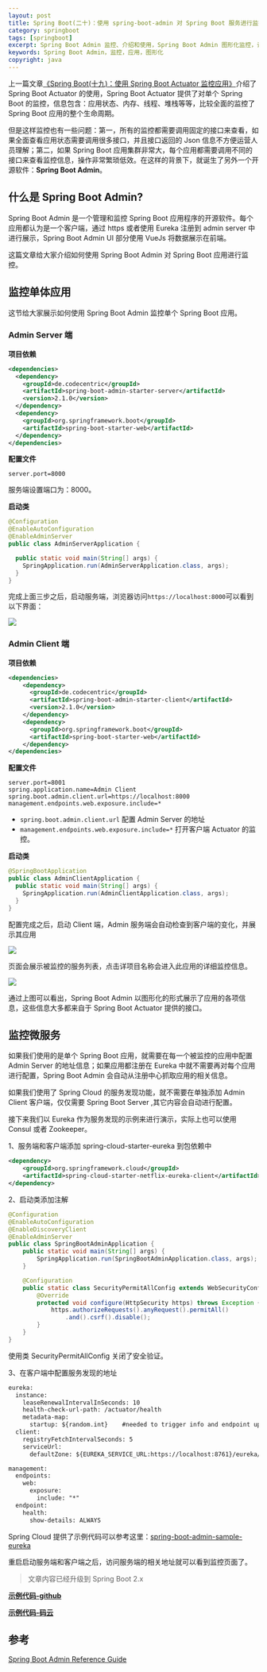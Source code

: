 ```yaml
---
layout: post
title: Spring Boot(二十)：使用 spring-boot-admin 对 Spring Boot 服务进行监控
category: springboot
tags: [springboot]
excerpt: Spring Boot Admin 监控、介绍和使用，Spring Boot Admin 图形化监控，让监控更直观更省力。
keywords: Spring Boot Admin，监控，应用，图形化
copyright: java
---
```


上一篇文章[《Spring Boot(十九)：使用 Spring Boot Actuator 监控应用》](https://www.guojun49.github.io/springboot/2018/02/06/spring-boot-actuator.html)介绍了 Spring Boot Actuator 的使用，Spring Boot Actuator 提供了对单个 Spring Boot 的监控，信息包含：应用状态、内存、线程、堆栈等等，比较全面的监控了 Spring Boot 应用的整个生命周期。

但是这样监控也有一些问题：第一，所有的监控都需要调用固定的接口来查看，如果全面查看应用状态需要调用很多接口，并且接口返回的 Json 信息不方便运营人员理解；第二，如果 Spring Boot 应用集群非常大，每个应用都需要调用不同的接口来查看监控信息，操作非常繁琐低效。在这样的背景下，就诞生了另外一个开源软件：**Spring Boot Admin**。

## 什么是 Spring Boot Admin?

Spring Boot Admin 是一个管理和监控 Spring Boot 应用程序的开源软件。每个应用都认为是一个客户端，通过 https 或者使用 Eureka 注册到 admin server 中进行展示，Spring Boot Admin UI 部分使用 VueJs 将数据展示在前端。

这篇文章给大家介绍如何使用 Spring Boot Admin 对 Spring Boot 应用进行监控。

## 监控单体应用

这节给大家展示如何使用 Spring Boot Admin 监控单个 Spring Boot 应用。

### Admin Server 端

**项目依赖**

``` xml
<dependencies>
  <dependency>
    <groupId>de.codecentric</groupId>
    <artifactId>spring-boot-admin-starter-server</artifactId>
    <version>2.1.0</version>
  </dependency>
  <dependency>
    <groupId>org.springframework.boot</groupId>
    <artifactId>spring-boot-starter-web</artifactId>
  </dependency>
</dependencies>
```

**配置文件**

``` properties
server.port=8000
```
服务端设置端口为：8000。

**启动类**

``` java
@Configuration
@EnableAutoConfiguration
@EnableAdminServer
public class AdminServerApplication {

  public static void main(String[] args) {
    SpringApplication.run(AdminServerApplication.class, args);
  }
}
```

完成上面三步之后，启动服务端，浏览器访问`https://localhost:8000`可以看到以下界面：

![](https://www.itmind.net/assets/images/2018/springboot/admin21.png)


### Admin Client 端

**项目依赖**

``` xml
<dependencies>
    <dependency>
      <groupId>de.codecentric</groupId>
      <artifactId>spring-boot-admin-starter-client</artifactId>
      <version>2.1.0</version>
    </dependency>
    <dependency>
      <groupId>org.springframework.boot</groupId>
      <artifactId>spring-boot-starter-web</artifactId>
    </dependency>
</dependencies>
```

**配置文件**

``` properties
server.port=8001
spring.application.name=Admin Client
spring.boot.admin.client.url=https://localhost:8000  
management.endpoints.web.exposure.include=*
```

- `spring.boot.admin.client.url` 配置 Admin Server 的地址  
- `management.endpoints.web.exposure.include=*` 打开客户端 Actuator 的监控。


**启动类**

``` java
@SpringBootApplication
public class AdminClientApplication {
  public static void main(String[] args) {
    SpringApplication.run(AdminClientApplication.class, args);
  }
}
```

配置完成之后，启动 Client 端，Admin 服务端会自动检查到客户端的变化，并展示其应用

![](https://www.itmind.net/assets/images/2018/springboot/admin22.png)

页面会展示被监控的服务列表，点击详项目名称会进入此应用的详细监控信息。

![](https://www.itmind.net/assets/images/2018/springboot/admin23.png)

通过上图可以看出，Spring Boot Admin 以图形化的形式展示了应用的各项信息，这些信息大多都来自于 Spring Boot Actuator 提供的接口。


## 监控微服务 

如果我们使用的是单个 Spring Boot 应用，就需要在每一个被监控的应用中配置 Admin Server 的地址信息；如果应用都注册在 Eureka 中就不需要再对每个应用进行配置，Spring Boot Admin 会自动从注册中心抓取应用的相关信息。

如果我们使用了 Spring Cloud 的服务发现功能，就不需要在单独添加 Admin Client 客户端，仅仅需要 Spring Boot Server ,其它内容会自动进行配置。

接下来我们以 Eureka 作为服务发现的示例来进行演示，实际上也可以使用 Consul 或者 Zookeeper。

1、服务端和客户端添加 spring-cloud-starter-eureka 到包依赖中

``` xml
<dependency>
    <groupId>org.springframework.cloud</groupId>
    <artifactId>spring-cloud-starter-netflix-eureka-client</artifactId>
</dependency>
```

2、启动类添加注解

``` java
@Configuration
@EnableAutoConfiguration
@EnableDiscoveryClient
@EnableAdminServer
public class SpringBootAdminApplication {
    public static void main(String[] args) {
        SpringApplication.run(SpringBootAdminApplication.class, args);
    }

    @Configuration
    public static class SecurityPermitAllConfig extends WebSecurityConfigurerAdapter {
        @Override
        protected void configure(HttpSecurity https) throws Exception {
            https.authorizeRequests().anyRequest().permitAll()  
                .and().csrf().disable();
        }
    }
}
```

使用类 SecurityPermitAllConfig 关闭了安全验证。

3、在客户端中配置服务发现的地址

``` xml
eureka:   
  instance:
    leaseRenewalIntervalInSeconds: 10
    health-check-url-path: /actuator/health
    metadata-map:
      startup: ${random.int}    #needed to trigger info and endpoint update after restart
  client:
    registryFetchIntervalSeconds: 5
    serviceUrl:
      defaultZone: ${EUREKA_SERVICE_URL:https://localhost:8761}/eureka/

management:
  endpoints:
    web:
      exposure:
        include: "*"  
  endpoint:
    health:
      show-details: ALWAYS
```

Spring Cloud 提供了示例代码可以参考这里：[spring-boot-admin-sample-eureka](https://github.com/codecentric/spring-boot-admin/tree/master/spring-boot-admin-samples/spring-boot-admin-sample-eureka/)

重启启动服务端和客户端之后，访问服务端的相关地址就可以看到监控页面了。


> 文章内容已经升级到 Spring Boot 2.x 

**[示例代码-github](https://github.com/ityouknow/spring-boot-examples/tree/master/spring-boot-admin-simple)**

**[示例代码-码云](https://gitee.com/ityouknow/spring-boot-examples/tree/master/spring-boot-admin-simple)**


## 参考

[Spring Boot Admin Reference Guide](https://codecentric.github.io/spring-boot-admin/1.5.6/#getting-started)  


